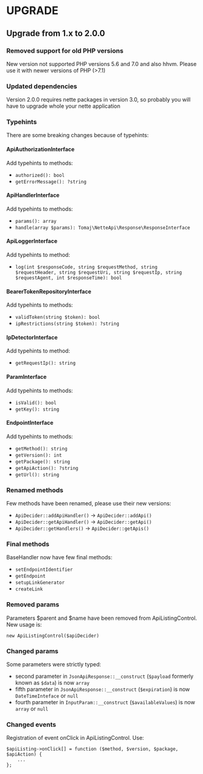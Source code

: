 # UPGRADE

## Upgrade from 1.x to 2.0.0

### Removed support for old PHP versions
New version not supported PHP versions 5.6 and 7.0 and also hhvm. Please use it with newer versions of PHP (>7.1)

### Updated dependencies
Version 2.0.0 requires nette packages in version 3.0, so probably you will have to upgrade whole your nette application 

### Typehints
There are some breaking changes because of typehints:

#### ApiAuthorizationInterface
Add typehints to methods:
- `authorized(): bool`
- `getErrorMessage(): ?string`

#### ApiHandlerInterface
Add typehints to methods:
- `params(): array`
- `handle(array $params): Tomaj\NetteApi\Response\ResponseInterface`

#### ApiLoggerInterface
Add typehints to method:
- `log(int $responseCode, string $requestMethod, string $requestHeader, string $requestUri, string $requestIp, string $requestAgent, int $responseTime): bool`

#### BearerTokenRepositoryInterface
Add typehints to methods:
- `validToken(string $token): bool`
- `ipRestrictions(string $token): ?string`

#### IpDetectorInterface
Add typehints to method:
- `getRequestIp(): string`

#### ParamInterface
Add typehints to methods:
- `isValid(): bool`
- `getKey(): string`

#### EndpointInterface
Add typehints to methods:
- `getMethod(): string`
- `getVersion(): int`
- `getPackage(): string`
- `getApiAction(): ?string`
- `getUrl(): string`

### Renamed methods
Few methods have been renamed, please use their new versions:
- `ApiDecider::addApiHandler()` -> `ApiDecider::addApi()`
- `ApiDecider::getApiHandler()` -> `ApiDecider::getApi()`
- `ApiDecider::getHandlers()` -> `ApiDecider::getApis()`

### Final methods
BaseHandler now have few final methods:
- `setEndpointIdentifier` 
- `getEndpoint`
- `setupLinkGenerator`
- `createLink`

### Removed params
Parameters $parent and $name have been removed from ApiListingControl. New usage is:
```
new ApiListingControl($apiDecider)
```

### Changed params
Some parameters were strictly typed:
- second parameter in `JsonApiResponse::__construct` (`$payload` formerly known as `$data`) is now `array`
- fifth parameter in `JsonApiResponse::__construct` (`$expiration`) is now `DateTimeInteface` or `null`
- fourth parameter in `InputParam::__construct` (`$availableValues`) is now `array` or `null`

### Changed events
Registration of event onClick in ApiListingControl.
Use:
```
$apiListing->onClick[] = function ($method, $version, $package, $apiAction) {
    ...
};
```
